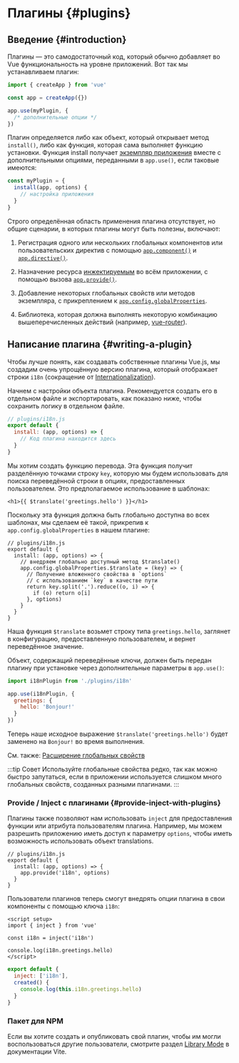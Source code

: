 ﻿# Плагины {#plugins}

## Введение {#introduction}

Плагины — это самодостаточный код, который обычно добавляет во Vue функциональность на уровне приложений. Вот так мы устанавливаем плагин:

```js
import { createApp } from 'vue'

const app = createApp({})

app.use(myPlugin, {
  /* дополнительные опции */
})
```

Плагин определяется либо как объект, который открывает метод `install()`, либо как функция, которая сама выполняет функцию установки. Функция install получает [экземпляр приложения](/api/application) вместе с дополнительными опциями, переданными в `app.use()`, если таковые имеются:

```js
const myPlugin = {
  install(app, options) {
    // настройка приложения
  }
}
```

Строго определённая область применения плагина отсутствует, но общие сценарии, в которых плагины могут быть полезны, включают:

1. Регистрация одного или нескольких глобальных компонентов или пользовательских директив с помощью [`app.component()`](/api/application#app-component) и [`app.directive()`](/api/application#app-directive).

2. Назначение ресурса [инжектируемым](/guide/components/provide-inject) во всём приложении, с помощью вызова [`app.provide()`](/api/application#app-provide).

3. Добавление некоторых глобальных свойств или методов экземпляра, с прикреплением к [`app.config.globalProperties`](/api/application#app-config-globalproperties).

4. Библиотека, которая должна выполнять некоторую комбинацию вышеперечисленных действий (например, [vue-router](https://github.com/vuejs/vue-router-next)).

## Написание плагина {#writing-a-plugin}

Чтобы лучше понять, как создавать собственные плагины Vue.js, мы создадим очень упрощённую версию плагина, который отображает строки `i18n` (сокращение от [Internationalization](https://ru.wikipedia.org/wiki/%D0%98%D0%BD%D1%82%D0%B5%D1%80%D0%BD%D0%B0%D1%86%D0%B8%D0%BE%D0%BD%D0%B0%D0%BB%D0%B8%D0%B7%D0%B0%D1%86%D0%B8%D1%8F_%D0%B8_%D0%BB%D0%BE%D0%BA%D0%B0%D0%BB%D0%B8%D0%B7%D0%B0%D1%86%D0%B8%D1%8F)).

Начнем с настройки объекта плагина. Рекомендуется создать его в отдельном файле и экспортировать, как показано ниже, чтобы сохранить логику в отдельном файле.

```js
// plugins/i18n.js
export default {
  install: (app, options) => {
    // Код плагина находится здесь
  }
}
```

Мы хотим создать функцию перевода. Эта функция получит разделённую точками строку `key`, которую мы будем использовать для поиска переведённой строки в опциях, предоставленных пользователем. Это предполагаемое использование в шаблонах:

```vue-html
<h1>{{ $translate('greetings.hello') }}</h1>
```

Поскольку эта функция должна быть глобально доступна во всех шаблонах, мы сделаем её такой, прикрепив к `app.config.globalProperties` в нашем плагине:

```js{4-11}
// plugins/i18n.js
export default {
  install: (app, options) => {
    // внедряем глобально доступный метод $translate()
    app.config.globalProperties.$translate = (key) => {
      // Получение вложенного свойства в `options`
      // с использованием `key` в качестве пути
      return key.split('.').reduce((o, i) => {
        if (o) return o[i]
      }, options)
    }
  }
}
```

Наша функция `$translate` возьмет строку типа `greetings.hello`, заглянет в конфигурацию, предоставленную пользователем, и вернет переведённое значение.

Объект, содержащий переведённые ключи, должен быть передан плагину при установке через дополнительные параметры в `app.use()`:

```js
import i18nPlugin from './plugins/i18n'

app.use(i18nPlugin, {
  greetings: {
    hello: 'Bonjour!'
  }
})
```

Теперь наше исходное выражение `$translate('greetings.hello')` будет заменено на `Bonjour!` во время выполнения.

См. также: [Расширение глобальных свойств](/guide/typescript/options-api#augmenting-global-properties) <sup class="vt-badge ts" />

:::tip Совет
Используйте глобальные свойства редко, так как можно быстро запутаться, если в приложении используется слишком много глобальных свойств, созданных разными плагинами.
:::

### Provide / Inject с плагинами {#provide-inject-with-plugins}

Плагины также позволяют нам использовать `inject` для предоставления функции или атрибута пользователям плагина. Например, мы можем разрешить приложению иметь доступ к параметру `options`, чтобы иметь возможность использовать объект translations.

```js{10}
// plugins/i18n.js
export default {
  install: (app, options) => {
    app.provide('i18n', options)
  }
}
```

Пользователи плагинов теперь смогут внедрять опции плагина в свои компоненты с помощью ключа `i18n`:

<div class="composition-api">

```vue
<script setup>
import { inject } from 'vue'

const i18n = inject('i18n')

console.log(i18n.greetings.hello)
</script>
```

</div>
<div class="options-api">

```js
export default {
  inject: ['i18n'],
  created() {
    console.log(this.i18n.greetings.hello)
  }
}
```

</div>

### Пакет для NPM

Если вы хотите создать и опубликовать свой плагин, чтобы им могли воспользоваться другие пользователи, смотрите раздел [Library Mode](https://vitejs.dev/guide/build.html#library-mode) в документации Vite.